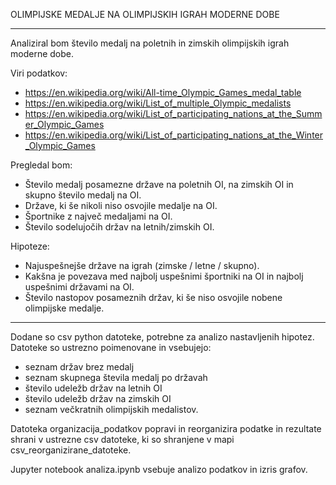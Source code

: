 OLIMPIJSKE MEDALJE NA OLIMPIJSKIH IGRAH MODERNE DOBE
_____________________________________________________________________________________________

Analiziral bom število medalj na poletnih in zimskih olimpijskih igrah moderne dobe.

Viri podatkov:
- https://en.wikipedia.org/wiki/All-time_Olympic_Games_medal_table
- https://en.wikipedia.org/wiki/List_of_multiple_Olympic_medalists
- https://en.wikipedia.org/wiki/List_of_participating_nations_at_the_Summer_Olympic_Games
- https://en.wikipedia.org/wiki/List_of_participating_nations_at_the_Winter_Olympic_Games


Pregledal bom:

- Število medalj posamezne države na poletnih OI, na zimskih OI in skupno število medalj na OI.
- Države, ki še nikoli niso osvojile medalje na OI.
- Športnike z največ medaljami na OI.
- Število sodelujočih držav na letnih/zimskih OI.


Hipoteze:

- Najuspešnejše države na igrah (zimske / letne / skupno).
- Kakšna je povezava med najbolj uspešnimi športniki na OI in najbolj uspešnimi državami na OI.
- Število nastopov posameznih držav, ki še niso osvojile nobene olimpijske medalje.
_______________________________________________________________________________________________


Dodane so csv python datoteke, potrebne za analizo nastavljenih hipotez. Datoteke so 
ustrezno poimenovane in vsebujejo:

- seznam držav brez medalj
- seznam skupnega števila medalj po državah
- število udeležb držav na letnih OI
- število udeležb držav na zimskih OI
- seznam večkratnih olimpijskih medalistov.


Datoteka organizacija_podatkov popravi in reorganizira podatke in rezultate shrani v ustrezne csv datoteke, ki so shranjene v mapi csv_reorganizirane_datoteke.

Jupyter notebook analiza.ipynb vsebuje analizo podatkov in izris grafov.
